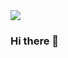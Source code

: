 <img src="https://capsule-render.vercel.app/api?type=Waving&color=auto&height=200&section=header&text=Mini_min&fontSize=50&fontColor=3366CC" />

### Hi there 💖

<!--
**jm-Back/jm-back** is a ✨ _special_ ✨ repository because its `README.md` (this file) appears on your GitHub profile.

Here are some ideas to get you started:

- 🔭 I’m currently working on ...
- 🌱 I’m currently learning ...
- 👯 I’m looking to collaborate on ...
- 🤔 I’m looking for help with ...
- 💬 Ask me about ...
- 📫 How to reach me: ...
- 😄 Pronouns: ...
- ⚡ Fun fact: ...
-->

